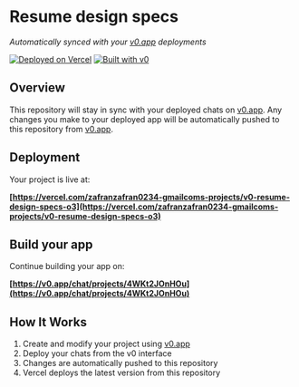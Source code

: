 # Resume design specs

*Automatically synced with your [v0.app](https://v0.app) deployments*

[![Deployed on Vercel](https://img.shields.io/badge/Deployed%20on-Vercel-black?style=for-the-badge&logo=vercel)](https://vercel.com/zafranzafran0234-gmailcoms-projects/v0-resume-design-specs-o3)
[![Built with v0](https://img.shields.io/badge/Built%20with-v0.app-black?style=for-the-badge)](https://v0.app/chat/projects/4WKt2JOnHOu)

## Overview

This repository will stay in sync with your deployed chats on [v0.app](https://v0.app).
Any changes you make to your deployed app will be automatically pushed to this repository from [v0.app](https://v0.app).

## Deployment

Your project is live at:

**[https://vercel.com/zafranzafran0234-gmailcoms-projects/v0-resume-design-specs-o3](https://vercel.com/zafranzafran0234-gmailcoms-projects/v0-resume-design-specs-o3)**

## Build your app

Continue building your app on:

**[https://v0.app/chat/projects/4WKt2JOnHOu](https://v0.app/chat/projects/4WKt2JOnHOu)**

## How It Works

1. Create and modify your project using [v0.app](https://v0.app)
2. Deploy your chats from the v0 interface
3. Changes are automatically pushed to this repository
4. Vercel deploys the latest version from this repository
